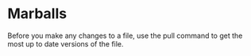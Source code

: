 Marballs
========

Before you make any changes to a file, use the pull command to get the most up to date versions of the file.
